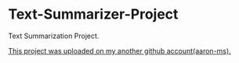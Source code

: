 # Text-Summarizer-Project
Text Summarization Project.

[This project was uploaded on my another github account(aaron-ms).](https://github.com/aaron-ms)
